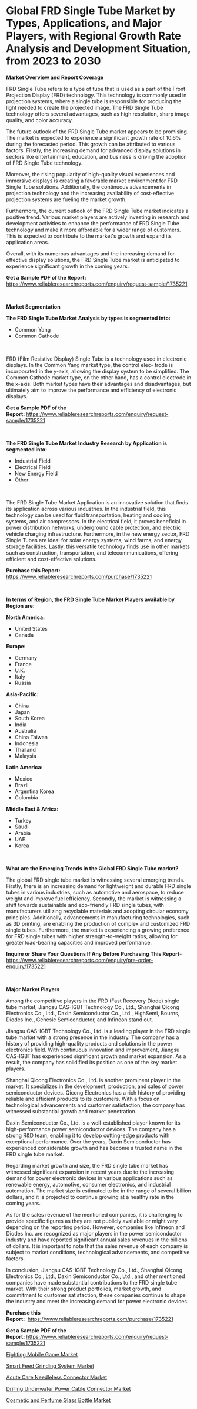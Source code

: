<p><h1>Global FRD Single Tube Market by Types, Applications, and Major Players, with Regional Growth Rate Analysis and Development Situation, from 2023 to 2030</h1></p><p><strong>Market Overview and Report Coverage</strong></p>
<p><p>FRD Single Tube refers to a type of tube that is used as a part of the Front Projection Display (FRD) technology. This technology is commonly used in projection systems, where a single tube is responsible for producing the light needed to create the projected image. The FRD Single Tube technology offers several advantages, such as high resolution, sharp image quality, and color accuracy.</p><p>The future outlook of the FRD Single Tube market appears to be promising. The market is expected to experience a significant growth rate of 10.6% during the forecasted period. This growth can be attributed to various factors. Firstly, the increasing demand for advanced display solutions in sectors like entertainment, education, and business is driving the adoption of FRD Single Tube technology.</p><p>Moreover, the rising popularity of high-quality visual experiences and immersive displays is creating a favorable market environment for FRD Single Tube solutions. Additionally, the continuous advancements in projection technology and the increasing availability of cost-effective projection systems are fueling the market growth.</p><p>Furthermore, the current outlook of the FRD Single Tube market indicates a positive trend. Various market players are actively investing in research and development activities to enhance the performance of FRD Single Tube technology and make it more affordable for a wider range of customers. This is expected to contribute to the market's growth and expand its application areas.</p><p>Overall, with its numerous advantages and the increasing demand for effective display solutions, the FRD Single Tube market is anticipated to experience significant growth in the coming years.</p></p>
<p><strong>Get a Sample PDF of the Report:</strong> <a href="https://www.reliableresearchreports.com/enquiry/request-sample/1735221">https://www.reliableresearchreports.com/enquiry/request-sample/1735221</a></p>
<p>&nbsp;</p>
<p><strong>Market Segmentation</strong></p>
<p><strong>The FRD Single Tube Market Analysis by types is segmented into:</strong></p>
<p><ul><li>Common Yang</li><li>Common Cathode</li></ul></p>
<p>&nbsp;</p>
<p><p>FRD (Film Resistive Display) Single Tube is a technology used in electronic displays. In the Common Yang market type, the control elec- trode is incorporated in the y-axis, allowing the display system to be simplified. The Common Cathode market type, on the other hand, has a control electrode in the x-axis. Both market types have their advantages and disadvantages, but ultimately aim to improve the performance and efficiency of electronic displays.</p></p>
<p><strong>Get a Sample PDF of the Report:</strong>&nbsp;<a href="https://www.reliableresearchreports.com/enquiry/request-sample/1735221">https://www.reliableresearchreports.com/enquiry/request-sample/1735221</a></p>
<p>&nbsp;</p>
<p><strong>The FRD Single Tube Market Industry Research by Application is segmented into:</strong></p>
<p><ul><li>Industrial Field</li><li>Electrical Field</li><li>New Energy Field</li><li>Other</li></ul></p>
<p>&nbsp;</p>
<p><p>The FRD Single Tube Market Application is an innovative solution that finds its application across various industries. In the industrial field, this technology can be used for fluid transportation, heating and cooling systems, and air compressors. In the electrical field, it proves beneficial in power distribution networks, underground cable protection, and electric vehicle charging infrastructure. Furthermore, in the new energy sector, FRD Single Tubes are ideal for solar energy systems, wind farms, and energy storage facilities. Lastly, this versatile technology finds use in other markets such as construction, transportation, and telecommunications, offering efficient and cost-effective solutions.</p></p>
<p><strong>Purchase this Report:</strong>&nbsp; <a href="https://www.reliableresearchreports.com/purchase/1735221">https://www.reliableresearchreports.com/purchase/1735221</a></p>
<p>&nbsp;</p>
<p><strong>In terms of Region, the FRD Single Tube Market Players available by Region are:</strong></p>
<p>
    <p> <strong> North America: </strong>
        <ul>
            <li>United States</li>
            <li>Canada</li>
        </ul>
        </p> 
    <p> <strong> Europe: </strong>
        <ul>
            <li>Germany</li>
            <li>France</li>
            <li>U.K.</li>
            <li>Italy</li>
            <li>Russia</li>
        </ul>
        </p> 
    <p> <strong> Asia-Pacific: </strong>
        <ul>
            <li>China</li>
            <li>Japan</li>
            <li>South Korea</li>
            <li>India</li>
            <li>Australia</li>
            <li>China Taiwan</li>
            <li>Indonesia</li>
            <li>Thailand</li>
            <li>Malaysia</li>
        </ul>
        </p> 
    <p> <strong> Latin America: </strong>
        <ul>
            <li>Mexico</li>
            <li>Brazil</li>
            <li>Argentina Korea</li>
            <li>Colombia</li>
        </ul>
        </p> 
    <p> <strong> Middle East & Africa: </strong>
        <ul>
            <li>Turkey</li>
            <li>Saudi</li>
            <li>Arabia</li>
            <li>UAE</li>
            <li>Korea</li>
        </ul>
    </p>
    </p>
<p>&nbsp;</p>
<p><strong>What are the Emerging Trends in the Global FRD Single Tube market?</strong></p>
<p><p>The global FRD single tube market is witnessing several emerging trends. Firstly, there is an increasing demand for lightweight and durable FRD single tubes in various industries, such as automotive and aerospace, to reduce weight and improve fuel efficiency. Secondly, the market is witnessing a shift towards sustainable and eco-friendly FRD single tubes, with manufacturers utilizing recyclable materials and adopting circular economy principles. Additionally, advancements in manufacturing technologies, such as 3D printing, are enabling the production of complex and customized FRD single tubes. Furthermore, the market is experiencing a growing preference for FRD single tubes with higher strength-to-weight ratios, allowing for greater load-bearing capacities and improved performance.</p></p>
<p><strong>Inquire or Share Your Questions If Any Before Purchasing This Report</strong>- <a href="https://www.reliableresearchreports.com/enquiry/pre-order-enquiry/1735221">https://www.reliableresearchreports.com/enquiry/pre-order-enquiry/1735221</a></p>
<p>&nbsp;</p>
<p><strong>Major Market Players</strong></p>
<p><p>Among the competitive players in the FRD (Fast Recovery Diode) single tube market, Jiangsu CAS-IGBT Technology Co., Ltd., Shanghai Qicong Electronics Co., Ltd., Daxin Semiconductor Co., Ltd., HighSemi, Bourns, Diodes Inc., Genesic Semiconductor, and Infineon stand out.</p><p>Jiangsu CAS-IGBT Technology Co., Ltd. is a leading player in the FRD single tube market with a strong presence in the industry. The company has a history of providing high-quality products and solutions in the power electronics field. With continuous innovation and improvement, Jiangsu CAS-IGBT has experienced significant growth and market expansion. As a result, the company has solidified its position as one of the key market players.</p><p>Shanghai Qicong Electronics Co., Ltd. is another prominent player in the market. It specializes in the development, production, and sales of power semiconductor devices. Qicong Electronics has a rich history of providing reliable and efficient products to its customers. With a focus on technological advancements and customer satisfaction, the company has witnessed substantial growth and market penetration.</p><p>Daxin Semiconductor Co., Ltd. is a well-established player known for its high-performance power semiconductor devices. The company has a strong R&D team, enabling it to develop cutting-edge products with exceptional performance. Over the years, Daxin Semiconductor has experienced considerable growth and has become a trusted name in the FRD single tube market.</p><p>Regarding market growth and size, the FRD single tube market has witnessed significant expansion in recent years due to the increasing demand for power electronic devices in various applications such as renewable energy, automotive, consumer electronics, and industrial automation. The market size is estimated to be in the range of several billion dollars, and it is projected to continue growing at a healthy rate in the coming years.</p><p>As for the sales revenue of the mentioned companies, it is challenging to provide specific figures as they are not publicly available or might vary depending on the reporting period. However, companies like Infineon and Diodes Inc. are recognized as major players in the power semiconductor industry and have reported significant annual sales revenues in the billions of dollars. It is important to note that the sales revenue of each company is subject to market conditions, technological advancements, and competitive factors.</p><p>In conclusion, Jiangsu CAS-IGBT Technology Co., Ltd., Shanghai Qicong Electronics Co., Ltd., Daxin Semiconductor Co., Ltd., and other mentioned companies have made substantial contributions to the FRD single tube market. With their strong product portfolios, market growth, and commitment to customer satisfaction, these companies continue to shape the industry and meet the increasing demand for power electronic devices.</p></p>
<p><strong>Purchase this Report:</strong>&nbsp;&nbsp;<a href="https://www.reliableresearchreports.com/purchase/1735221">https://www.reliableresearchreports.com/purchase/1735221</a></p>
<p></p>
<p><strong>Get a Sample PDF of the Report:</strong>&nbsp;<a href="https://www.reliableresearchreports.com/enquiry/request-sample/1735221">https://www.reliableresearchreports.com/enquiry/request-sample/1735221</a></p>
<p><p><a href="https://www.linkedin.com/pulse/fighting-mobile-game-market-research-report-provides/">Fighting Mobile Game Market</a></p><p><a href="https://www.linkedin.com/pulse/decoding-smart-feed-grinding-system-market-deep-dive-latest/">Smart Feed Grinding System Market</a></p><p><a href="https://medium.com/@gabriellemcgrath66/acute-care-needleless-connector-market-the-key-to-successful-business-strategy-forecast-till-2030-79bdc9a63940">Acute Care Needleless Connector Market</a></p><p><a href="https://www.linkedin.com/pulse/drilling-underwater-power-cable-connector-market-research/">Drilling Underwater Power Cable Connector Market</a></p><p><a href="https://medium.com/@carolclarkson766/cosmetic-and-perfume-glass-bottle-market-size-market-outlook-and-market-forecast-2023-to-2030-f88ed5c9feaa">Cosmetic and Perfume Glass Bottle Market</a></p></p>
